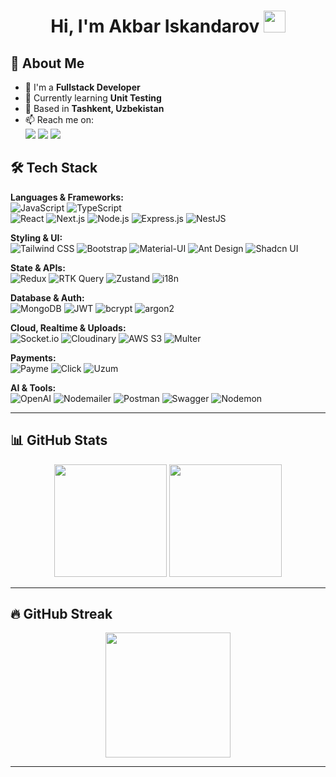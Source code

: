 <h1 align="center">
  Hi, I'm Akbar Iskandarov <img src="https://media.giphy.com/media/hvRJCLFzcasrR4ia7z/giphy.gif" width="35" />
</h1>

## 🚀 About Me

- 🔭 I'm a **Fullstack Developer**
- 🌱 Currently learning **Unit Testing**
- 📍 Based in **Tashkent, Uzbekistan**
- 📫 Reach me on:  
  [<img src="https://img.shields.io/badge/-Telegram-2CA5E0?style=flat&logo=telegram&logoColor=white" />](https://t.me/akbar_iskandarov)
  [<img src="https://img.shields.io/badge/-LinkedIn-0077B5?style=flat&logo=linkedin&logoColor=white" />](https://www.linkedin.com/in/akbar-iskandarov-33a8a6232/)
  [<img src="https://img.shields.io/badge/-Gmail-D14836?style=flat&logo=gmail&logoColor=white" />](mailto:iskanderovofficial@gmail.com)

## 🛠️ Tech Stack

**Languages & Frameworks:**  
![JavaScript](https://img.shields.io/badge/-JavaScript-f7df1e?style=flat&logo=javascript&logoColor=black)
![TypeScript](https://img.shields.io/badge/-TypeScript-007acc?style=flat&logo=typescript&logoColor=white)  
![React](https://img.shields.io/badge/-React-61dafb?style=flat&logo=react&logoColor=black)
![Next.js](https://img.shields.io/badge/-Next.js-000000?style=flat&logo=next.js&logoColor=white)
![Node.js](https://img.shields.io/badge/-Node.js-339933?style=flat&logo=node.js&logoColor=white)
![Express.js](https://img.shields.io/badge/-Express.js-000000?style=flat&logo=express&logoColor=white)
![NestJS](https://img.shields.io/badge/-NestJS-e0234e?style=flat&logo=nestjs&logoColor=white)

**Styling & UI:**  
![Tailwind CSS](https://img.shields.io/badge/-Tailwind-38b2ac?style=flat&logo=tailwind-css&logoColor=white)
![Bootstrap](https://img.shields.io/badge/-Bootstrap-563d7c?style=flat&logo=bootstrap&logoColor=white)
![Material-UI](https://img.shields.io/badge/-MUI-0081cb?style=flat&logo=mui&logoColor=white)
![Ant Design](https://img.shields.io/badge/-Ant%20Design-0170fe?style=flat&logo=ant-design&logoColor=white)
![Shadcn UI](https://img.shields.io/badge/-Shadcn%20UI-8E44AD?style=flat&logoColor=white)

**State & APIs:**  
![Redux](https://img.shields.io/badge/-Redux-764abc?style=flat&logo=redux&logoColor=white)
![RTK Query](https://img.shields.io/badge/-RTK%20Query-764abc?style=flat&logo=redux&logoColor=white)
![Zustand](https://img.shields.io/badge/-Zustand-000000?style=flat&logo=zustand&logoColor=white)
![i18n](https://img.shields.io/badge/-i18n-26A69A?style=flat&logo=translate&logoColor=white)

**Database & Auth:**  
![MongoDB](https://img.shields.io/badge/-MongoDB-47a248?style=flat&logo=mongodb&logoColor=white)
![JWT](https://img.shields.io/badge/-JWT-000000?style=flat&logo=jsonwebtokens&logoColor=white)
![bcrypt](https://img.shields.io/badge/-bcrypt-004085?style=flat&logo=lock&logoColor=white)
![argon2](https://img.shields.io/badge/-argon2-5a5a5a?style=flat&logo=lock&logoColor=white)

**Cloud, Realtime & Uploads:**  
![Socket.io](https://img.shields.io/badge/-Socket.io-010101?style=flat&logo=socket.io&logoColor=white)
![Cloudinary](https://img.shields.io/badge/-Cloudinary-3448c5?style=flat&logo=cloudinary&logoColor=white)
![AWS S3](https://img.shields.io/badge/-AWS%20S3-FF9900?style=flat&logo=amazon-aws&logoColor=white)
![Multer](https://img.shields.io/badge/-Multer-25a4d4?style=flat&logo=microsoft-access&logoColor=white)

**Payments:**  
![Payme](https://img.shields.io/badge/-Payme-1F8EFA?style=flat&logo=paypal&logoColor=white)
![Click](https://img.shields.io/badge/-Click-0B63CE?style=flat&logo=google-pay&logoColor=white)
![Uzum](https://img.shields.io/badge/-Uzum-6700F7?style=flat&logo=mastercard&logoColor=white)

**AI & Tools:**  
![OpenAI](https://img.shields.io/badge/-OpenAI-412991?style=flat&logo=openai&logoColor=white)
![Nodemailer](https://img.shields.io/badge/-Nodemailer-007BFF?style=flat&logo=gmail&logoColor=white)
![Postman](https://img.shields.io/badge/-Postman-FF6C37?style=flat&logo=postman&logoColor=white)
![Swagger](https://img.shields.io/badge/-Swagger-85ea2d?style=flat&logo=swagger&logoColor=black)
![Nodemon](https://img.shields.io/badge/-Nodemon-76d04b?style=flat&logo=nodemon&logoColor=white)

---

## 📊 GitHub Stats

<div align="center">
  <img src="https://github-readme-stats.vercel.app/api?username=iskanderovv&show_icons=true&count_private=true&theme=tokyonight&hide_border=true" height="180"/>
  <img src="https://github-readme-stats.vercel.app/api/top-langs/?username=iskanderovv&layout=compact&langs_count=10&theme=tokyonight&hide_border=true" height="180"/>
</div>

---

## 🔥 GitHub Streak

<div align="center">
  <img src="https://github-readme-streak-stats.herokuapp.com/?user=iskanderovv&theme=tokyonight&hide_border=true" height="200"/>
</div>

---
